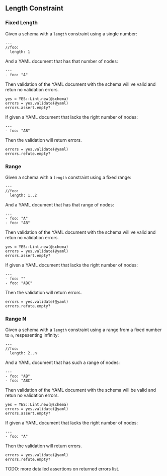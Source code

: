 ## Length Constraint

### Fixed Length

Given a schema with a `length` constraint using a single number:

    ---
    //foo:
      length: 1

And a YAML document that has that number of nodes:

    ---
    - foo: "A"

Then validation of the YAML document with the schema will
ve valid and retun no validation errors.

    yes = YES::Lint.new(@schema)
    errors = yes.validate(@yaml)
    errors.assert.empty?

If given a YAML document that lacks the right number of nodes: 

    ---
    - foo: "AB"

Then the validation will return errors.

    errors = yes.validate(@yaml)
    errors.refute.empty?

### Range

Given a schema with a `length` constraint using a fixed range:

    ---
    //foo:
      length: 1..2

And a YAML document that has that range of nodes:

    ---
    - foo: "A"
    - foo: "AB"

Then validation of the YAML document with the schema will
ve valid and retun no validation errors.

    yes = YES::Lint.new(@schema)
    errors = yes.validate(@yaml)
    errors.assert.empty?

If given a YAML document that lacks the right number of nodes: 

    ---
    - foo: ""
    - foo: "ABC"

Then the validation will return errors.

    errors = yes.validate(@yaml)
    errors.refute.empty?

### Range N

Given a schema with a `length` constraint using a range from a fixed number
to `n`, respesenting infinity:

    ---
    //foo:
      length: 2..n

And a YAML document that has such a range of nodes:

    ---
    - foo: "AB"
    - foo: "ABC"

Then validation of the YAML document with the schema will
be valid and retun no validation errors.

    yes = YES::Lint.new(@schema)
    errors = yes.validate(@yaml)
    errors.assert.empty?

If given a YAML document that lacks the right number of nodes: 

    ---
    - foo: "A"

Then the validation will return errors.

    errors = yes.validate(@yaml)
    errors.refute.empty?

TODO: more detailed assertions on returned errors list.

